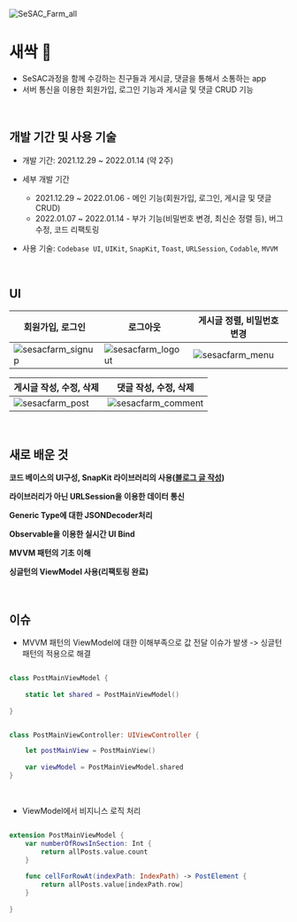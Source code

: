 ![SeSAC_Farm_all](https://user-images.githubusercontent.com/61327153/155844973-ec7d1b25-9cab-4cbd-9dc2-101594bdba1f.png)

# 새싹  🌱

- SeSAC과정을 함께 수강하는 친구들과 게시글, 댓글을 통해서 소통하는 app
- 서버 통신을 이용한 회원가입, 로그인 기능과 게시글 및 댓글 CRUD 기능

</br>

## 개발 기간 및 사용 기술

- 개발 기간: 2021.12.29 ~ 2022.01.14 (약 2주)
- 세부 개발 기간
  - 2021.12.29 ~ 2022.01.06 - 메인 기능(회원가입, 로그인, 게시글 및 댓글 CRUD)
  - 2022.01.07 ~ 2022.01.14 - 부가 기능(비밀번호 변경, 최신순 정렬 등), 버그 수정, 코드 리팩토링

- 사용 기술: `Codebase UI`, `UIKit`, `SnapKit`, `Toast`, `URLSession`, `Codable`, `MVVM`
 
 </br>
 
## UI

| 회원가입, 로그인 | 로그아웃 | 게시글 정렬, 비밀번호 변경 |
| ------ | ------ | ------ |
|![sesacfarm_signup](https://user-images.githubusercontent.com/61327153/155847199-8aaa19d9-ce53-4e5e-bd9d-4a5ddce4003e.gif)| ![sesacfarm_logout](https://user-images.githubusercontent.com/61327153/155847224-c2e3ed02-1c0e-45dc-bdb6-436360282e6f.gif) | ![sesacfarm_menu](https://user-images.githubusercontent.com/61327153/155847228-a60fa2d8-0e45-4b7a-987c-d6b6fd7de27b.gif) |

| 게시글 작성, 수정, 삭제 | 댓글 작성, 수정, 삭제 |
| ------ | ------ |
| ![sesacfarm_post](https://user-images.githubusercontent.com/61327153/155847303-ca288d95-17c3-4885-bb77-8d109021a763.gif) | ![sesacfarm_comment](https://user-images.githubusercontent.com/61327153/155847305-02c4fdc9-0911-4e5d-a934-4796676b36aa.gif) |

</br>

## 새로 배운 것

**코드 베이스의 UI구성, SnapKit 라이브러리의 사용([블로그 글 작성](https://kokojong.tistory.com/6))**

**라이브러리가 아닌 URLSession을 이용한 데이터 통신**

**Generic Type에 대한 JSONDecoder처리**

**Observable을 이용한 실시간 UI Bind**

**MVVM 패턴의 기초 이해**

**싱글턴의 ViewModel 사용(리팩토링 완료)**

</br>

## 이슈

- MVVM 패턴의 ViewModel에 대한 이해부족으로 값 전달 이슈가 발생 -> 싱글턴 패턴의 적용으로 해결

```swift

class PostMainViewModel {
    
    static let shared = PostMainViewModel()
    
}
```

```swift

class PostMainViewController: UIViewController {

    let postMainView = PostMainView()
    
    var viewModel = PostMainViewModel.shared
}
```

<br/>

- ViewModel에서 비지니스 로직 처리

```swift

extension PostMainViewModel {
    var numberOfRowsInSection: Int {
        return allPosts.value.count
    }
    
    func cellForRowAt(indexPath: IndexPath) -> PostElement {
        return allPosts.value[indexPath.row]
    }
    
}
```
